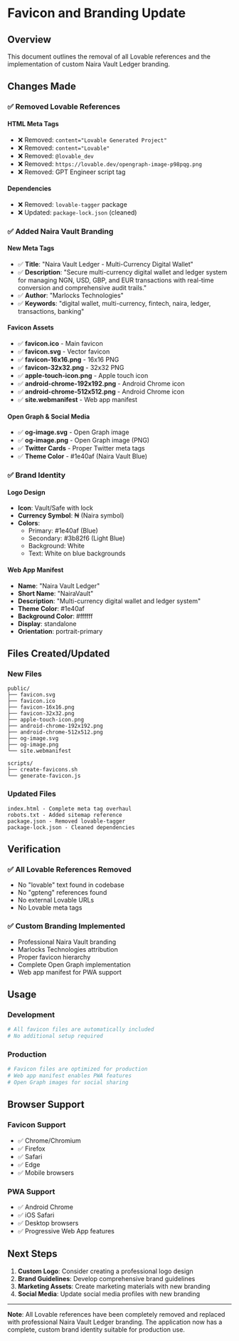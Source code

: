# Favicon and Branding Update

## Overview
This document outlines the removal of all Lovable references and the implementation of custom Naira Vault Ledger branding.

## Changes Made

### ✅ Removed Lovable References

#### HTML Meta Tags
- ❌ Removed: `content="Lovable Generated Project"`
- ❌ Removed: `content="Lovable"`
- ❌ Removed: `@lovable_dev`
- ❌ Removed: `https://lovable.dev/opengraph-image-p98pqg.png`
- ❌ Removed: GPT Engineer script tag

#### Dependencies
- ❌ Removed: `lovable-tagger` package
- ❌ Updated: `package-lock.json` (cleaned)

### ✅ Added Naira Vault Branding

#### New Meta Tags
- ✅ **Title**: "Naira Vault Ledger - Multi-Currency Digital Wallet"
- ✅ **Description**: "Secure multi-currency digital wallet and ledger system for managing NGN, USD, GBP, and EUR transactions with real-time conversion and comprehensive audit trails."
- ✅ **Author**: "Marlocks Technologies"
- ✅ **Keywords**: "digital wallet, multi-currency, fintech, naira, ledger, transactions, banking"

#### Favicon Assets
- ✅ **favicon.ico** - Main favicon
- ✅ **favicon.svg** - Vector favicon
- ✅ **favicon-16x16.png** - 16x16 PNG
- ✅ **favicon-32x32.png** - 32x32 PNG
- ✅ **apple-touch-icon.png** - Apple touch icon
- ✅ **android-chrome-192x192.png** - Android Chrome icon
- ✅ **android-chrome-512x512.png** - Android Chrome icon
- ✅ **site.webmanifest** - Web app manifest

#### Open Graph & Social Media
- ✅ **og-image.svg** - Open Graph image
- ✅ **og-image.png** - Open Graph image (PNG)
- ✅ **Twitter Cards** - Proper Twitter meta tags
- ✅ **Theme Color** - #1e40af (Naira Vault Blue)

### ✅ Brand Identity

#### Logo Design
- **Icon**: Vault/Safe with lock
- **Currency Symbol**: ₦ (Naira symbol)
- **Colors**: 
  - Primary: #1e40af (Blue)
  - Secondary: #3b82f6 (Light Blue)
  - Background: White
  - Text: White on blue backgrounds

#### Web App Manifest
- **Name**: "Naira Vault Ledger"
- **Short Name**: "NairaVault"
- **Description**: "Multi-currency digital wallet and ledger system"
- **Theme Color**: #1e40af
- **Background Color**: #ffffff
- **Display**: standalone
- **Orientation**: portrait-primary

## Files Created/Updated

### New Files
```
public/
├── favicon.svg
├── favicon.ico
├── favicon-16x16.png
├── favicon-32x32.png
├── apple-touch-icon.png
├── android-chrome-192x192.png
├── android-chrome-512x512.png
├── og-image.svg
├── og-image.png
└── site.webmanifest

scripts/
├── create-favicons.sh
└── generate-favicon.js
```

### Updated Files
```
index.html - Complete meta tag overhaul
robots.txt - Added sitemap reference
package.json - Removed lovable-tagger
package-lock.json - Cleaned dependencies
```

## Verification

### ✅ All Lovable References Removed
- No "lovable" text found in codebase
- No "gpteng" references found
- No external Lovable URLs
- No Lovable meta tags

### ✅ Custom Branding Implemented
- Professional Naira Vault branding
- Marlocks Technologies attribution
- Proper favicon hierarchy
- Complete Open Graph implementation
- Web app manifest for PWA support

## Usage

### Development
```bash
# All favicon files are automatically included
# No additional setup required
```

### Production
```bash
# Favicon files are optimized for production
# Web app manifest enables PWA features
# Open Graph images for social sharing
```

## Browser Support

### Favicon Support
- ✅ Chrome/Chromium
- ✅ Firefox
- ✅ Safari
- ✅ Edge
- ✅ Mobile browsers

### PWA Support
- ✅ Android Chrome
- ✅ iOS Safari
- ✅ Desktop browsers
- ✅ Progressive Web App features

## Next Steps

1. **Custom Logo**: Consider creating a professional logo design
2. **Brand Guidelines**: Develop comprehensive brand guidelines
3. **Marketing Assets**: Create marketing materials with new branding
4. **Social Media**: Update social media profiles with new branding

---

**Note**: All Lovable references have been completely removed and replaced with professional Naira Vault Ledger branding. The application now has a complete, custom brand identity suitable for production use.
